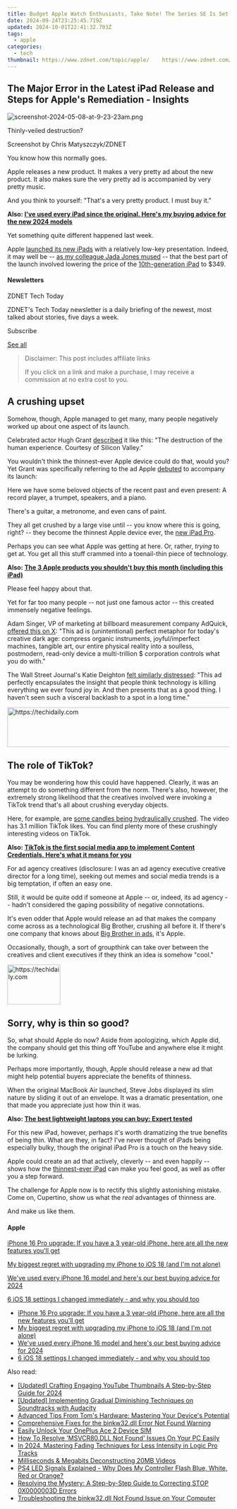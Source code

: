 ```yaml
---
title: Budget Apple Watch Enthusiasts, Take Note! The Series SE Is Set for Major Improvements - Insights From ZDNet
date: 2024-09-24T23:25:45.719Z
updated: 2024-10-01T22:41:32.703Z
tags:
  - apple
categories:
  - tech
thumbnail: https://www.zdnet.com/topic/apple/    https://www.zdnet.com/a/img/resize/6a398cc0e70435144bc1e5325636656aa7df7cbe/2023/10/11/45b7e455-7b03-4e3e-95df-abfc0748fb23/img-0829.jpg?width=170&height=96&fit=crop&auto=webp
---
```


## The Major Error in the Latest iPad Release and Steps for Apple's Remediation - Insights

![screenshot-2024-05-08-at-9-23-23am.png](https://www.zdnet.com/a/img/resize/a87c93cae91067ca2f9338387d82058f677b585c/2024/05/08/6f079ad3-c04e-4d56-9278-a47a7c527fe0/screenshot-2024-05-08-at-9-23-23am.png?auto=webp&width=1280)

Thinly-veiled destruction?

Screenshot by Chris Matyszczyk/ZDNET

You know how this normally goes.

Apple releases a new product. It makes a very pretty ad about the new product. It also makes sure the very pretty ad is accompanied by very pretty music.

And you think to yourself: "That's a very pretty product. I must buy it." 

**Also: [I've used every iPad since the original. Here's my buying advice for the new 2024 models](https://www.zdnet.com/article/ipad-pro-2024-oled-m4-buying-advice/)**

Yet something quite different happened last week. 

Apple [launched its new iPads](https://www.zdnet.com/article/ipad-pro-2024-oled-m4-buying-advice/) with a relatively low-key presentation. Indeed, it may well be -- [as my colleague Jada Jones mused](https://www.zdnet.com/article/this-349-ipad-was-secretly-the-best-announcement-during-the-apple-event/) \-- that the best part of the launch involved lowering the price of the [10th-generation iPad](https://apple.sjv.io/c/159047/435031/7613?&sharedid=zdnet&partnerpropertyid=1980086&u=https%3A%2F%2Fwww.apple.com%2Fshop%2Fbuy-ipad%2Fipad&subId1=zd-%5F%5FCOM%5FCLICK%5FID%5F%5F-dtp) to $349.

#### Newsletters

ZDNET Tech Today

ZDNET's Tech Today newsletter is a daily briefing of the newest, most talked about stories, five days a week.

 Subscribe

[See all](https://www.zdnet.com/newsletters/)

>  Disclaimer: This post includes affiliate links
>
>  If you click on a link and make a purchase, I may receive a commission at no extra cost to you.
>

## A crushing upset

Somehow, though, Apple managed to get many, many people negatively worked up about one aspect of its launch.

Celebrated actor Hugh Grant [described](https://twitter.com/hackedoffhugh/status/1788183871504204257?s=43&t=1QeKgm6aFAVhMUF6f9rEKA) it like this: "The destruction of the human experience. Courtesy of Silicon Valley."

You wouldn't think the thinnest-ever Apple device could do that, would you? Yet Grant was specifically referring to the ad Apple [debuted](https://www.youtube.com/watch?v=ntjkwIXWtrc) to accompany its launch:

Here we have some beloved objects of the recent past and even present: A record player, a trumpet, speakers, and a piano.

There's a guitar, a metronome, and even cans of paint.

They all get crushed by a large vise until -- you know where this is going, right? -- they become the thinnest Apple device ever, the [new iPad Pro](https://www.zdnet.com/article/ipad-pro-2024-vs-ipad-pro-2022/).

Perhaps you can see what Apple was getting at here. Or, rather, _trying_ to get at. You get all this stuff crammed into a toenail-thin piece of technology.

**Also: [The 3 Apple products you shouldn't buy this month (including this iPad)](https://www.zdnet.com/article/the-3-apple-products-you-shouldnt-buy-this-month-including-this-ipad/)**

Please feel happy about that.

Yet for far too many people -- not just one famous actor -- this created immensely negative feelings. 

Adam Singer, VP of marketing at billboard measurement company AdQuick, [offered this on X](https://twitter.com/adamsinger/status/1788187760718655515): "This ad is (unintentional) perfect metaphor for today's creative dark age: compress organic instruments, joyful/imperfect machines, tangible art, our entire physical reality into a soulless, postmodern, read-only device a multi-trillion $ corporation controls what you do with."

The Wall Street Journal's Katie Deighton [felt similarly distressed](https://twitter.com/dollydeighton/status/1788176047134876101?s=43&t=1QeKgm6aFAVhMUF6f9rEKA): "This ad perfectly encapsulates the insight that people think technology is killing everything we ever found joy in. And then presents that as a good thing. I haven't seen such a visceral backlash to a spot in a long time."

<!-- affiliate ads begin -->
<a href="https://aligracehair.sjv.io/c/5597632/1918703/19272" target="_top" id="1918703">
  <img src="//a.impactradius-go.com/display-ad/19272-1918703" border="0" alt="https://techidaily.com" width="728" height="90"/>
</a>
<img height="0" width="0" src="https://aligracehair.sjv.io/i/5597632/1918703/19272" style="position:absolute;visibility:hidden;" border="0" />
<!-- affiliate ads end -->

## The role of TikTok?

You may be wondering how this could have happened. Clearly, it was an attempt to do something different from the norm. There's also, however, the extremely strong likelihood that the creatives involved were invoking a TikTok trend that's all about crushing everyday objects.

Here, for example, are [some candles being hydraulically crushed](https://www.tiktok.com/@hpc%5Fofficial/video/7195498273916980485). The video has 3.1 million TikTok likes. You can find plenty more of these crushingly interesting videos on TikTok.

**Also: [TikTok is the first social media app to implement Content Credentials. Here's what it means for you](https://www.zdnet.com/article/tiktok-is-the-first-social-media-platform-to-implement-content-credentials-heres-what-it-means-for-you/)**

For ad agency creatives (disclosure: I was an ad agency executive creative director for a long time), seeking out memes and social media trends is a big temptation, if often an easy one. 

Still, it would be quite odd if someone at Apple -- or, indeed, its ad agency -- hadn't considered the gaping possibility of negative connotations.

It's even odder that Apple would release an ad that makes the company come across as a technological Big Brother, crushing all before it. If there's one company that knows about [Big Brother in ads](https://www.youtube.com/watch?v=VtvjbmoDx-I), it's Apple.

Occasionally, though, a sort of groupthink can take over between the creatives and client executives if they think an idea is somehow "cool."

<!-- affiliate ads begin -->
<a href="https://aligracehair.sjv.io/c/5597632/2135406/19272" target="_top" id="2135406">
  <img src="//a.impactradius-go.com/display-ad/19272-2135406" border="0" alt="https://techidaily.com" width="120" height="90"/>
</a>
<img height="0" width="0" src="https://aligracehair.sjv.io/i/5597632/2135406/19272" style="position:absolute;visibility:hidden;" border="0" />
<!-- affiliate ads end -->

## Sorry, why is thin so good?

So, what should Apple do now? Aside from apologizing, which Apple did, the company should get this thing off YouTube and anywhere else it might be lurking.

Perhaps more importantly, though, Apple should release a new ad that might help potential buyers appreciate the benefits of thinness. 

When the original MacBook Air launched, Steve Jobs displayed its slim nature by sliding it out of an envelope. It was a dramatic presentation, one that made you appreciate just how thin it was.

**Also: [The best lightweight laptops you can buy: Expert tested](https://www.zdnet.com/article/best-lightweight-laptops/)**

For this new iPad, however, perhaps it's worth dramatizing the true benefits of being thin. What are they, in fact? I've never thought of iPads being especially bulky, though the original iPad Pro is a touch on the heavy side.

Apple could create an ad that actively, cleverly -- and even happily -- shows how the [thinnest-ever iPad](https://www.zdnet.com/article/everything-apple-unveiled-at-its-let-loose-event-ipad-pro-air-pencil-m4-and-more/) can make you feel good, as well as offer you a step forward.

The challenge for Apple now is to rectify this slightly astonishing mistake. Come on, Cupertino, show us what the _real_ advantages of thinness are.

And make us like them.

#### Apple

[iPhone 16 Pro upgrade: If you have a 3 year-old iPhone, here are all the new features you'll get](https://www.zdnet.com/article/iphone-16-pro-and-pro-max-hands-on/ "iPhone 16 Pro upgrade: If you have a 3 year-old iPhone, here are all the new features you'll get")

[My biggest regret with upgrading my iPhone to iOS 18 (and I'm not alone)](https://www.zdnet.com/article/my-biggest-regret-with-upgrading-my-iphone-to-ios-18-and-im-not-alone/ "My biggest regret with upgrading my iPhone to iOS 18 (and I'm not alone)")

[We've used every iPhone 16 model and here's our best buying advice for 2024](https://www.zdnet.com/article/iphone-16-pro-max-buying-advice-2024/ "We've used every iPhone 16 model and here's our best buying advice for 2024")

[6 iOS 18 settings I changed immediately - and why you should too](https://www.zdnet.com/article/6-ios-18-settings-i-changed-immediately-and-why-you-should-too/ "6 iOS 18 settings I changed immediately - and why you should too")

* [iPhone 16 Pro upgrade: If you have a 3 year-old iPhone, here are all the new features you'll get](https://www.zdnet.com/article/iphone-16-pro-and-pro-max-hands-on/ "iPhone 16 Pro upgrade: If you have a 3 year-old iPhone, here are all the new features you'll get")
* [My biggest regret with upgrading my iPhone to iOS 18 (and I'm not alone)](https://www.zdnet.com/article/my-biggest-regret-with-upgrading-my-iphone-to-ios-18-and-im-not-alone/ "My biggest regret with upgrading my iPhone to iOS 18 (and I'm not alone)")
* [We've used every iPhone 16 model and here's our best buying advice for 2024](https://www.zdnet.com/article/iphone-16-pro-max-buying-advice-2024/ "We've used every iPhone 16 model and here's our best buying advice for 2024")
* [6 iOS 18 settings I changed immediately - and why you should too](https://www.zdnet.com/article/6-ios-18-settings-i-changed-immediately-and-why-you-should-too/ "6 iOS 18 settings I changed immediately - and why you should too")

<ins class="adsbygoogle"
     style="display:block"
     data-ad-format="autorelaxed"
     data-ad-client="ca-pub-7571918770474297"
     data-ad-slot="1223367746"></ins>

<ins class="adsbygoogle"
     style="display:block"
     data-ad-client="ca-pub-7571918770474297"
     data-ad-slot="8358498916"
     data-ad-format="auto"
     data-full-width-responsive="true"></ins>

<span class="atpl-alsoreadstyle">Also read:</span>
<div><ul>
<li><a href="https://facebook-video-share.techidaily.com/updated-crafting-engaging-youtube-thumbnails-a-step-by-step-guide-for-2024/"><u>[Updated] Crafting Engaging YouTube Thumbnails A Step-by-Step Guide for 2024</u></a></li>
<li><a href="https://some-knowledge.techidaily.com/updated-implementing-gradual-diminishing-techniques-on-soundtracks-with-audacity/"><u>[Updated] Implementing Gradual Diminishing Techniques on Soundtracks with Audacity</u></a></li>
<li><a href="https://easy-unlock-android.techidaily.com/advanced-tips-from-toms-hardware-mastering-your-devices-potential/"><u>Advanced Tips From Tom's Hardware: Mastering Your Device's Potential</u></a></li>
<li><a href="https://tech-renaissance.techidaily.com/comprehensive-fixes-for-the-binkw32dll-error-not-found-warning/"><u>Comprehensive Fixes for the binkw32.dll Error Not Found Warning</u></a></li>
<li><a href="https://sim-unlock.techidaily.com/easily-unlock-your-oneplus-ace-2-device-sim-by-drfone-android/"><u>Easily Unlock Your OnePlus Ace 2 Device SIM</u></a></li>
<li><a href="https://tech-renaissance.techidaily.com/how-to-resolve-msvcr80dll-not-found-issues-on-your-pc-easily/"><u>How To Resolve 'MSVCR80.DLL Not Found' Issues On Your PC Easily</u></a></li>
<li><a href="https://extra-skills.techidaily.com/in-2024-mastering-fading-techniques-for-less-intensity-in-logic-pro-tracks/"><u>In 2024, Mastering Fading Techniques for Less Intensity in Logic Pro Tracks</u></a></li>
<li><a href="https://extra-information.techidaily.com/milliseconds-and-megabits-deconstructing-20mb-videos/"><u>Milliseconds & Megabits Deconstructing 20MB Videos</u></a></li>
<li><a href="https://tech-renaissance.techidaily.com/ps4-led-signals-explained-why-does-my-controller-flash-blue-white-red-or-orange/"><u>PS4 LED Signals Explained - Why Does My Controller Flash Blue, White, Red or Orange?</u></a></li>
<li><a href="https://tech-renaissance.techidaily.com/resolving-the-mystery-a-step-by-step-guide-to-correcting-stop-0x0000003d-errors/"><u>Resolving the Mystery: A Step-by-Step Guide to Correcting STOP 0X0000003D Errors</u></a></li>
<li><a href="https://tech-renaissance.techidaily.com/troubleshooting-the-binkw32dll-not-found-issue-on-your-computer/"><u>Troubleshooting the binkw32.dll Not Found Issue on Your Computer</u></a></li>
</ul></div>

